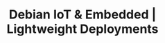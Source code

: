 ---
sidebar_position: 1
title: "Debian IoT & Embedded | Lightweight Deployments"
sidebar_label: "IoT Overview"
description: "Debian for IoT and embedded systems including Raspberry Pi, minimal installations, and resource-constrained environments."
tags:
  - debian
  - iot
  - embedded
  - raspberry-pi
  - minimal
  - arm
  - lightweight
slug: iot
---